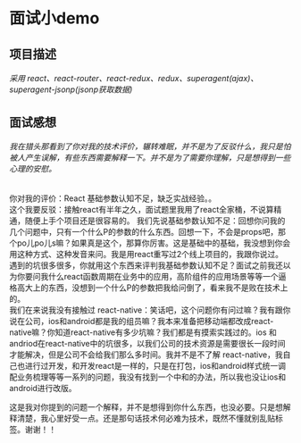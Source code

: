 # 面试小demo
## 
## 项目描述
###### 采用 react、react-router、react-redux、redux、superagent(ajax)、superagent-jsonp(jsonp获取数据)
## 
## 面试感想
###### 我在猎头那看到了你对我的技术评价，辗转难眠，并不是为了反驳什么，我只是怕被人产生误解，有些东西需要解释一下。并不是为了需要你理解，只是想得到一些心理的安慰。<br/>
你对我的评价：React 基础参数认知不足，缺乏实战经验。。<br/>
这个我要反驳：接触react有半年之久，面试题里我用了react全家桶，不说算精通，随便上手个项目还是很容易的。
我们先说基础参数认知不足：回想你问我的几个问题中，只有一个什么P的参数的什么东西。回想一下，不会是props吧，那个po儿po儿s嘛？如果真是这个，那算你厉害。这是基础中的基础，我没想到你会用这种方式、这种发音来问。我是用react重写过2个线上项目的，我跟你说过。遇到的坑很多很多，你就用这个东西来评判我基础参数认知不足？面试之前我还以为你要问我什么react函数周期在业务中的应用，高阶组件的应用场景等等一个逼格高大上的东西，没想到一个什么P的参数把我给问倒了，看来我不是败在技术上的。<br/>
我们在来说我没有接触过 react-native：笑话吧，这个问题你有问过嘛？我有跟你说在公司，ios和android都是我的组员嘛？我本来准备把移动端都改成react-native嘛？你知道react-native有多少坑嘛？我们都是有摸索实践过的。ios 和 andriod在react-native中的坑很多，以我们公司的技术资源是需要很长一段时间才能解决，但是公司不会给我们那么多时间。我并不是不了解 react-native，我自己也进行过开发，和开发react是一样的，只是在打包，ios和android样式统一调配业务梳理等等一系列的问题，我没有找到一个中和的办法，所以我也没让ios和android进行改版。<br/>

这是我对你提到的问题一个解释，并不是想得到你什么东西，也没必要。只是想解释清楚，我心里好受一点。还是那句话技术何必难为技术，既然不懂就别乱贴标签。谢谢！！
